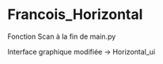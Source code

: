 # Francois_Horizontal

Fonction Scan à la fin de main.py

Interface graphique modifiée -> Horizontal_ui

